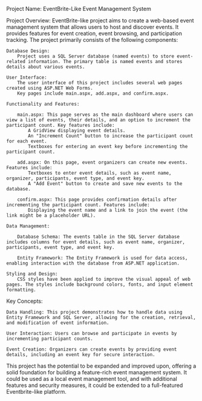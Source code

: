 Project Name: EventBrite-Like Event Management System

Project Overview:
EventBrite-like project aims to create a web-based event management system that allows users to host and discover events. It provides features for event creation, event browsing, and participation tracking. The project primarily consists of the following components:

    Database Design:
        Project uses a SQL Server database (named events) to store event-related information. The primary table is named events and stores details about various events.

    User Interface:
        The user interface of this project includes several web pages created using ASP.NET Web Forms.
        Key pages include main.aspx, add.aspx, and confirm.aspx.

    Functionality and Features:

        main.aspx: This page serves as the main dashboard where users can view a list of events, their details, and an option to increment the participant count. Key features include:
            A GridView displaying event details.
            An "Increment Count" button to increase the participant count for each event.
            Textboxes for entering an event key before incrementing the participant count.

        add.aspx: On this page, event organizers can create new events. Features include:
            Textboxes to enter event details, such as event name, organizer, participants, event type, and event key.
            A "Add Event" button to create and save new events to the database.

        confirm.aspx: This page provides confirmation details after incrementing the participant count. Features include:
            Displaying the event name and a link to join the event (the link might be a placeholder URL).

    Data Management:

        Database Schema: The events table in the SQL Server database includes columns for event details, such as event name, organizer, participants, event type, and event key.

        Entity Framework: The Entity Framework is used for data access, enabling interaction with the database from ASP.NET application.

    Styling and Design:
        CSS styles have been applied to improve the visual appeal of web pages. The styles include background colors, fonts, and input element formatting.

Key Concepts:

    Data Handling: This project demonstrates how to handle data using Entity Framework and SQL Server, allowing for the creation, retrieval, and modification of event information.

    User Interaction: Users can browse and participate in events by incrementing participant counts.

    Event Creation: Organizers can create events by providing event details, including an event key for secure interaction.


This project has the potential to be expanded and improved upon, offering a solid foundation for building a feature-rich event management system. It could be used as a local event management tool, and with additional features and security measures, it could be extended to a full-featured Eventbrite-like platform.
